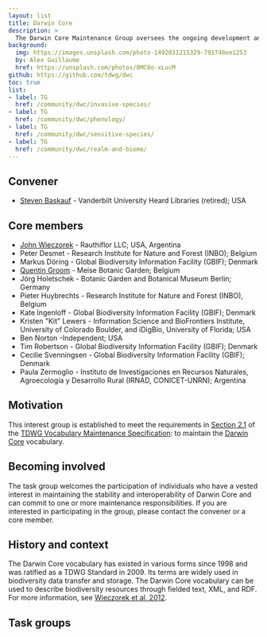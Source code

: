 ```yaml
---
layout: list
title: Darwin Core
description: >
  The Darwin Core Maintenance Group oversees the ongoing development and stewardship of the Darwin Core Standard. This includes evaluating proposed additions and changes, offering usage guidelines and examples, and safeguarding the consistency and longevity of metadata associated with the standard’s components. Members of the Maintenance Group are deeply committed to maintaining the stability, interoperability, and continued evolution of Darwin Core to meet the needs of the biodiversity informatics community.
background:
  img: https://images.unsplash.com/photo-1492031215329-791748ee1253
  by: Alex Guillaume
  href: https://unsplash.com/photos/0MC0o-xLucM
github: https://github.com/tdwg/dwc
toc: true
list:
- label: TG
  href: /community/dwc/invasive-species/
- label: TG
  href: /community/dwc/phenology/
- label: TG
  href: /community/dwc/sensitive-species/
- label: TG
  href: /community/dwc/realm-and-biome/
---
```


## Convener

- [Steven Baskauf](mailto:steve.baskauf@gmail.com) - Vanderbilt University Heard Libraries (retired); USA

## Core members

- [John Wieczorek](mailto:gtuco.btuco@gmail.com) - Rauthiflor LLC; USA, Argentina
- Peter Desmet - Research Institute for Nature and Forest (INBO); Belgium
- Markus Döring - Global Biodiversity Information Facility (GBIF); Denmark
- [Quentin Groom](mailto:quentin.groom@plantentuinmeise.be) - Meise Botanic Garden; Belgium
- Jörg Holetschek - Botanic Garden and Botanical Museum Berlin; Germany
- Pieter Huybrechts - Research Institute for Nature and Forest (INBO), Belgium
- Kate Ingenloff - Global Biodiversity Information Facility (GBIF); Denmark
- Kristen "Kit" Lewers - Information Science and BioFrontiers Institute, University of Colorado Boulder, and iDigBio, University of Florida; USA
- Ben Norton -Independent; USA
- Tim Robertson - Global Biodiversity Information Facility (GBIF); Denmark
- Cecilie Svenningsen - Global Biodiversity Information Facility (GBIF); Denmark
- Paula Zermoglio - Instituto de Investigaciones en Recursos Naturales, Agroecología y Desarrollo Rural (IRNAD, CONICET-UNRN); Argentina

## Motivation

This interest group is established to meet the requirements in [Section 2.1](https://github.com/tdwg/vocab/blob/master/vms/maintenance-specification.md#21-vocabulary-maintenance-interest-groups) of the [TDWG Vocabulary Maintenance Specification](https://github.com/tdwg/vocab/blob/master/vms/maintenance-specification.md): to maintain the [Darwin Core](/standards/dwc/) vocabulary.

## Becoming involved

The task group welcomes the participation of individuals who have a vested interest in maintaining the stability and interoperability of Darwin Core and can commit to one or more maintenance responsibilities. If you are interested in participating in the group, please contact the convener or a core member.

## History and context

The Darwin Core vocabulary has existed in various forms since 1998 and was ratified as a TDWG Standard in 2009. Its terms are widely used in biodiversity data transfer and storage. The Darwin Core vocabulary can be used to describe biodiversity resources through fielded text, XML, and RDF. For more information, see [Wieczorek et al. 2012](https://doi.org/10.1371/journal.pone.0029715).

## Task groups

<!-- list will be inserted below content -->
